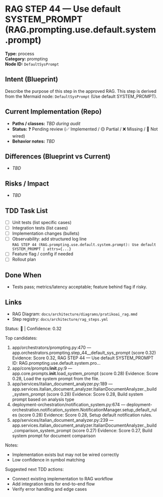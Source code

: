 # RAG STEP 44 — Use default SYSTEM_PROMPT (RAG.prompting.use.default.system.prompt)

**Type:** process  
**Category:** prompting  
**Node ID:** `DefaultSysPrompt`

## Intent (Blueprint)
Describe the purpose of this step in the approved RAG. This step is derived from the Mermaid node: `DefaultSysPrompt` (Use default SYSTEM_PROMPT).

## Current Implementation (Repo)
- **Paths / classes:** _TBD during audit_
- **Status:** ❓ Pending review (✅ Implemented / 🟡 Partial / ❌ Missing / 🔌 Not wired)
- **Behavior notes:** _TBD_

## Differences (Blueprint vs Current)
- _TBD_

## Risks / Impact
- _TBD_

## TDD Task List
- [ ] Unit tests (list specific cases)
- [ ] Integration tests (list cases)
- [ ] Implementation changes (bullets)
- [ ] Observability: add structured log line  
  `RAG STEP 44 (RAG.prompting.use.default.system.prompt): Use default SYSTEM_PROMPT | attrs={...}`
- [ ] Feature flag / config if needed
- [ ] Rollout plan

## Done When
- Tests pass; metrics/latency acceptable; feature behind flag if risky.

## Links
- RAG Diagram: `docs/architecture/diagrams/pratikoai_rag.mmd`
- Step registry: `docs/architecture/rag_steps.yml`


<!-- AUTO-AUDIT:BEGIN -->
Status: 🔌  |  Confidence: 0.32

Top candidates:
1) app/orchestrators/prompting.py:470 — app.orchestrators.prompting.step_44__default_sys_prompt (score 0.32)
   Evidence: Score 0.32, RAG STEP 44 — Use default SYSTEM_PROMPT
ID: RAG.prompting.use.default.system.pro...
2) app/core/prompts/__init__.py:9 — app.core.prompts.__init__.load_system_prompt (score 0.28)
   Evidence: Score 0.28, Load the system prompt from the file.
3) app/services/italian_document_analyzer.py:189 — app.services.italian_document_analyzer.ItalianDocumentAnalyzer._build_system_prompt (score 0.28)
   Evidence: Score 0.28, Build system prompt based on analysis type
4) deployment-orchestration/notification_system.py:674 — deployment-orchestration.notification_system.NotificationManager.setup_default_rules (score 0.28)
   Evidence: Score 0.28, Setup default notification rules.
5) app/services/italian_document_analyzer.py:239 — app.services.italian_document_analyzer.ItalianDocumentAnalyzer._build_comparison_system_prompt (score 0.27)
   Evidence: Score 0.27, Build system prompt for document comparison

Notes:
- Implementation exists but may not be wired correctly
- Low confidence in symbol matching

Suggested next TDD actions:
- Connect existing implementation to RAG workflow
- Add integration tests for end-to-end flow
- Verify error handling and edge cases
<!-- AUTO-AUDIT:END -->
